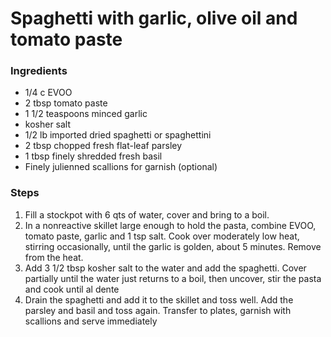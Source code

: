 # Spaghetti with garlic, olive oil and tomato paste

### Ingredients

* 1/4 c EVOO
* 2 tbsp tomato paste
* 1 1/2 teaspoons minced garlic
* kosher salt
* 1/2 lb imported dried spaghetti or spaghettini
* 2 tbsp chopped fresh flat-leaf parsley
* 1 tbsp finely shredded fresh basil
* Finely julienned scallions for garnish \(optional\)

### Steps

1. Fill a stockpot with 6 qts of water, cover and bring to a boil.
2. In a nonreactive skillet large enough to hold the pasta, combine EVOO, tomato paste, garlic and 1 tsp salt.  Cook over moderately low heat, stirring occasionally, until the garlic is golden, about 5 minutes.  Remove from the heat.
3. Add 3 1/2 tbsp kosher salt to the water and add the spaghetti. Cover partially until the water just returns to a boil, then uncover, stir the pasta and cook until al dente
4. Drain the spaghetti and add it to the skillet and toss well.  Add the parsley and basil and toss again.  Transfer to plates, garnish with scallions and serve immediately

